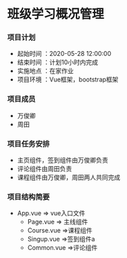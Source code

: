# 班级学习概况管理

### 项目计划
- 起始时间 ：2020-05-28 12:00:00
- 结束时间 ：计划10小时内完成
- 实施地点 ：在家作业
- 项目环境 ：Vue框架，bootstrap框架 

### 项目成员
- 万俊卿
- 周田

### 项目任务安排
- 主页组件，签到组件由万俊卿负责
- 评论组件由周田负责
- 课程组件由万俊卿，周田两人共同完成

### 项目结构简要

- App.vue	=> vue入口文件
  - Page.vue  => 主线组件
  - Course.vue  =>课程组件
  - Singup.vue  =>签到组件a
  - Common.vue  =>评论组件







